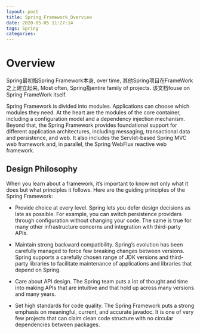 ```yaml
---
layout: post
title: Spring_Framework_Overview
date: 2020-05-05 11:27:14
tags: Spring
categories:
---
```

# Overview

Spring最初指Spring Framework本身, over time, 其他Spring项目在FrameWork之上建立起来, Most often, Spring指entire family of projects. 该文档fouse on Spring FrameWork itself.

Spring Framework is divided into modules. Applications can choose which modules they need. At the heart are the modules of the core container, including a configuration model and a dependency injection mechanism. Beyond that, the Spring Framework provides foundational support for different application architectures, including messaging, transactional data and persistence, and web. It also includes the Servlet-based Spring MVC web framework and, in parallel, the Spring WebFlux reactive web framework.

## Design Philosophy

When you learn about a framework, it’s important to know not only what it does but what principles it follows. Here are the guiding principles of the Spring Framework:

- Provide choice at every level. Spring lets you defer design decisions as late as possible. For example, you can switch persistence providers through configuration without changing your code. The same is true for many other infrastructure concerns and integration with third-party APIs.

- Maintain strong backward compatibility. Spring’s evolution has been carefully managed to force few breaking changes between versions. Spring supports a carefully chosen range of JDK versions and third-party libraries to facilitate maintenance of applications and libraries that depend on Spring.

- Care about API design. The Spring team puts a lot of thought and time into making APIs that are intuitive and that hold up across many versions and many years.

- Set high standards for code quality. The Spring Framework puts a strong emphasis on meaningful, current, and accurate javadoc. It is one of very few projects that can claim clean code structure with no circular dependencies between packages.


